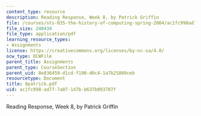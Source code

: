 ```yaml
---
content_type: resource
description: Reading Response, Week 8, by Patrick Griffin
file: /courses/sts-035-the-history-of-computing-spring-2004/ac1fc998ad777a07147bb637b093707f_8patrick.pdf
file_size: 240434
file_type: application/pdf
learning_resource_types:
- Assignments
license: https://creativecommons.org/licenses/by-nc-sa/4.0/
ocw_type: OCWFile
parent_title: Assignments
parent_type: CourseSection
parent_uid: 8e836459-d1cd-f190-d0c4-1a7b25809ceb
resourcetype: Document
title: 8patrick.pdf
uid: ac1fc998-ad77-7a07-147b-b637b093707f
---
```

Reading Response, Week 8, by Patrick Griffin